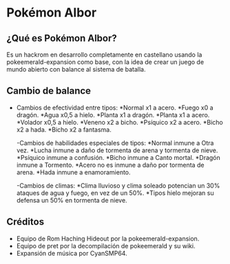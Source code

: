 # Pokémon Albor

## ¿Qué es Pokémon Albor?

Es un hackrom en desarrollo completamente en castellano usando la pokeemerald-expansion como base, con la idea de crear un juego de mundo abierto con balance al sistema de batalla.

## Cambio de balance
- Cambios de efectividad entre tipos:
  *Normal x1 a acero.
  *Fuego x0 a dragón.
  *Agua x0,5 a hielo.
  *Planta x1 a dragón.
  *Planta x1 a acero.
  *Volador x0,5 a hielo.
  *Veneno x2 a bicho.
  *Psíquico x2 a acero.
  *Bicho x2 a hada.
  *Bicho x2 a fantasma.

  -Cambios de habilidades especiales de tipos:
  *Normal inmune a Otra vez.
  *Lucha inmune a daño de tormenta de arena y tormenta de nieve.
  *Psíquico inmune a confusión.
  *Bicho inmune a Canto mortal.
  *Dragón inmune a Tormento.
  *Acero no es inmune a daño por tormenta de arena.
  *Hada inmune a enamoramiento.

  -Cambios de climas:
  *Clima lluvioso y clima soleado potencian un 30% ataques de agua y fuego, en vez de un 50%.
  *Tipos hielo mejoran su defensa un 50% en tormenta de nieve.

## Créditos

- Equipo de Rom Haching Hideout por la pokeemerald-expansion.
- Equipo de pret por la decompilación de pokeemerald y su wiki.
- Expansión de música por CyanSMP64.
